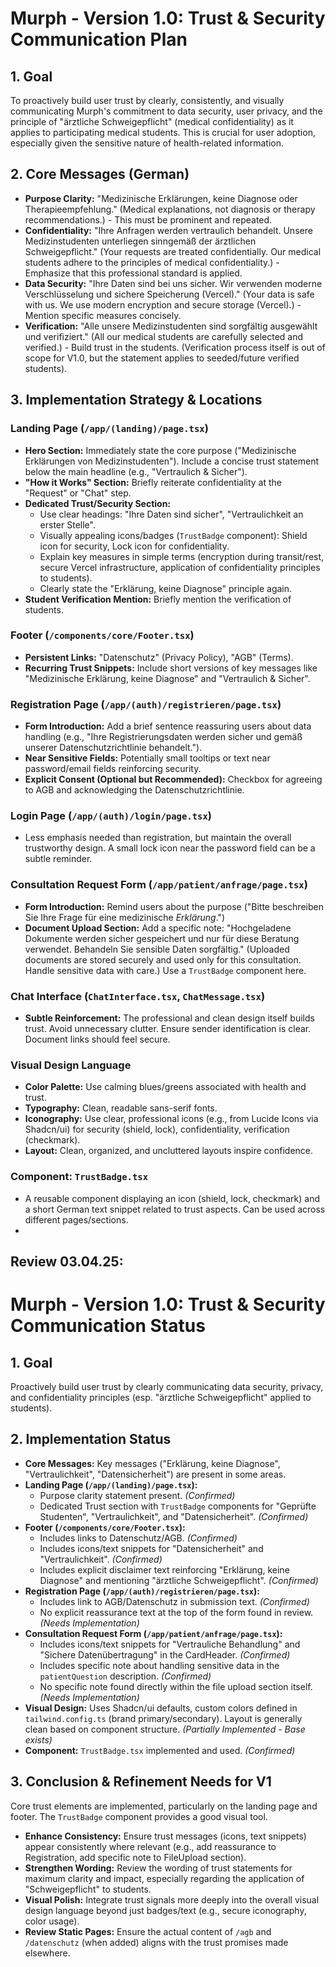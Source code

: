# Murph - Version 1.0: Trust & Security Communication Plan

## 1. Goal

To proactively build user trust by clearly, consistently, and visually communicating Murph's commitment to data security, user privacy, and the principle of "ärztliche Schweigepflicht" (medical confidentiality) as it applies to participating medical students. This is crucial for user adoption, especially given the sensitive nature of health-related information.

## 2. Core Messages (German)

*   **Purpose Clarity:** "Medizinische Erklärungen, keine Diagnose oder Therapieempfehlung." (Medical explanations, not diagnosis or therapy recommendations.) - This must be prominent and repeated.
*   **Confidentiality:** "Ihre Anfragen werden vertraulich behandelt. Unsere Medizinstudenten unterliegen sinngemäß der ärztlichen Schweigepflicht." (Your requests are treated confidentially. Our medical students adhere to the principles of medical confidentiality.) - Emphasize that this professional standard is applied.
*   **Data Security:** "Ihre Daten sind bei uns sicher. Wir verwenden moderne Verschlüsselung und sichere Speicherung (Vercel)." (Your data is safe with us. We use modern encryption and secure storage (Vercel).) - Mention specific measures concisely.
*   **Verification:** "Alle unsere Medizinstudenten sind sorgfältig ausgewählt und verifiziert." (All our medical students are carefully selected and verified.) - Build trust in the students. (Verification process itself is out of scope for V1.0, but the statement applies to seeded/future verified students).

## 3. Implementation Strategy & Locations

### Landing Page (`/app/(landing)/page.tsx`)

*   **Hero Section:** Immediately state the core purpose ("Medizinische Erklärungen von Medizinstudenten"). Include a concise trust statement below the main headline (e.g., "Vertraulich & Sicher").
*   **"How it Works" Section:** Briefly reiterate confidentiality at the "Request" or "Chat" step.
*   **Dedicated Trust/Security Section:**
    *   Use clear headings: "Ihre Daten sind sicher", "Vertraulichkeit an erster Stelle".
    *   Visually appealing icons/badges (`TrustBadge` component): Shield icon for security, Lock icon for confidentiality.
    *   Explain key measures in simple terms (encryption during transit/rest, secure Vercel infrastructure, application of confidentiality principles to students).
    *   Clearly state the "Erklärung, keine Diagnose" principle again.
*   **Student Verification Mention:** Briefly mention the verification of students.

### Footer (`/components/core/Footer.tsx`)

*   **Persistent Links:** "Datenschutz" (Privacy Policy), "AGB" (Terms).
*   **Recurring Trust Snippets:** Include short versions of key messages like "Medizinische Erklärung, keine Diagnose" and "Vertraulich & Sicher".

### Registration Page (`/app/(auth)/registrieren/page.tsx`)

*   **Form Introduction:** Add a brief sentence reassuring users about data handling (e.g., "Ihre Registrierungsdaten werden sicher und gemäß unserer Datenschutzrichtlinie behandelt.").
*   **Near Sensitive Fields:** Potentially small tooltips or text near password/email fields reinforcing security.
*   **Explicit Consent (Optional but Recommended):** Checkbox for agreeing to AGB and acknowledging the Datenschutzrichtlinie.

### Login Page (`/app/(auth)/login/page.tsx`)

*   Less emphasis needed than registration, but maintain the overall trustworthy design. A small lock icon near the password field can be a subtle reminder.

### Consultation Request Form (`/app/patient/anfrage/page.tsx`)

*   **Form Introduction:** Remind users about the purpose ("Bitte beschreiben Sie Ihre Frage für eine medizinische *Erklärung*.")
*   **Document Upload Section:** Add a specific note: "Hochgeladene Dokumente werden sicher gespeichert und nur für diese Beratung verwendet. Behandeln Sie sensible Daten sorgfältig." (Uploaded documents are stored securely and used only for this consultation. Handle sensitive data with care.) Use a `TrustBadge` component here.

### Chat Interface (`ChatInterface.tsx`, `ChatMessage.tsx`)

*   **Subtle Reinforcement:** The professional and clean design itself builds trust. Avoid unnecessary clutter. Ensure sender identification is clear. Document links should feel secure.

### Visual Design Language

*   **Color Palette:** Use calming blues/greens associated with health and trust.
*   **Typography:** Clean, readable sans-serif fonts.
*   **Iconography:** Use clear, professional icons (e.g., from Lucide Icons via Shadcn/ui) for security (shield, lock), confidentiality, verification (checkmark).
*   **Layout:** Clean, organized, and uncluttered layouts inspire confidence.

### Component: `TrustBadge.tsx`

*   A reusable component displaying an icon (shield, lock, checkmark) and a short German text snippet related to trust aspects. Can be used across different pages/sections.
*   

## Review 03.04.25:

# Murph - Version 1.0: Trust & Security Communication Status

## 1. Goal

Proactively build user trust by clearly communicating data security, privacy, and confidentiality principles (esp. "ärztliche Schweigepflicht" applied to students).

## 2. Implementation Status

*   **Core Messages:** Key messages ("Erklärung, keine Diagnose", "Vertraulichkeit", "Datensicherheit") are present in some areas.
*   **Landing Page (`/app/(landing)/page.tsx`):**
    *   Purpose clarity statement present. *(Confirmed)*
    *   Dedicated Trust section with `TrustBadge` components for "Geprüfte Studenten", "Vertraulichkeit", and "Datensicherheit". *(Confirmed)*
*   **Footer (`/components/core/Footer.tsx`):**
    *   Includes links to Datenschutz/AGB. *(Confirmed)*
    *   Includes icons/text snippets for "Datensicherheit" and "Vertraulichkeit". *(Confirmed)*
    *   Includes explicit disclaimer text reinforcing "Erklärung, keine Diagnose" and mentioning "ärztliche Schweigepflicht". *(Confirmed)*
*   **Registration Page (`/app/(auth)/registrieren/page.tsx`):**
    *   Includes link to AGB/Datenschutz in submission text. *(Confirmed)*
    *   No explicit reassurance text at the top of the form found in review. *(Needs Implementation)*
*   **Consultation Request Form (`/app/patient/anfrage/page.tsx`):**
    *   Includes icons/text snippets for "Vertrauliche Behandlung" and "Sichere Datenübertragung" in the CardHeader. *(Confirmed)*
    *   Includes specific note about handling sensitive data in the `patientQuestion` description. *(Confirmed)*
    *   No specific note found directly within the file upload section itself. *(Needs Implementation)*
*   **Visual Design:** Uses Shadcn/ui defaults, custom colors defined in `tailwind.config.ts` (brand primary/secondary). Layout is generally clean based on component structure. *(Partially Implemented - Base exists)*
*   **Component:** `TrustBadge.tsx` implemented and used. *(Confirmed)*

## 3. Conclusion & Refinement Needs for V1

Core trust elements are implemented, particularly on the landing page and footer. The `TrustBadge` component provides a good visual tool.
*   **Enhance Consistency:** Ensure trust messages (icons, text snippets) appear consistently where relevant (e.g., add reassurance to Registration, add specific note to FileUpload section).
*   **Strengthen Wording:** Review the wording of trust statements for maximum clarity and impact, especially regarding the application of "Schweigepflicht" to students.
*   **Visual Polish:** Integrate trust signals more deeply into the overall visual design language beyond just badges/text (e.g., secure iconography, color usage).
*   **Review Static Pages:** Ensure the actual content of `/agb` and `/datenschutz` (when added) aligns with the trust promises made elsewhere.